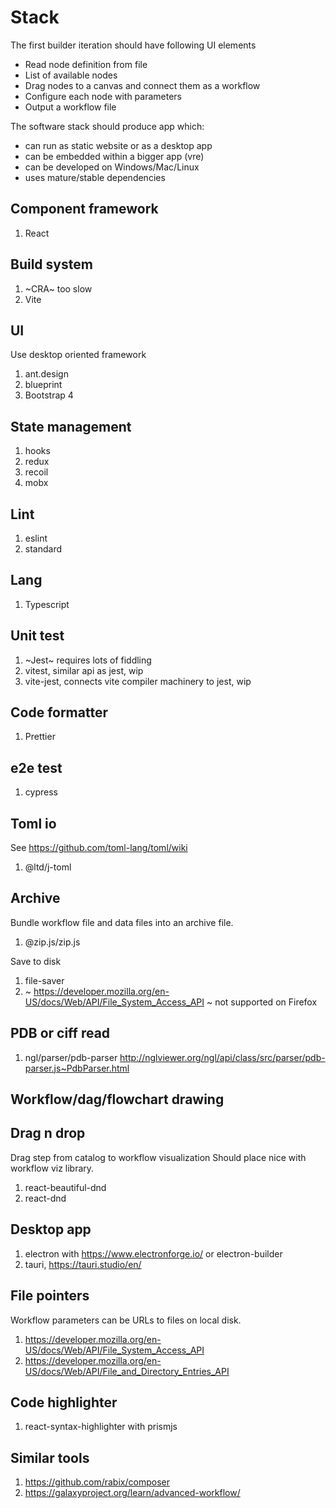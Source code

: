 # Stack

The first builder iteration should have following UI elements
* Read node definition from file
* List of available nodes
* Drag nodes to a canvas and connect them as a workflow
* Configure each node with parameters
* Output a workflow file

The software stack should produce app which:
* can run as static website or as a desktop app
* can be embedded within a bigger app (vre)
* can be developed on Windows/Mac/Linux
* uses mature/stable dependencies

## Component framework

1. React

## Build system

1. ~CRA~ too slow
2. Vite

## UI

Use desktop oriented framework

1. ant.design
2. blueprint
3. Bootstrap 4

## State management

1. hooks
2. redux
3. recoil
4. mobx

## Lint

1. eslint
2. standard

## Lang

1. Typescript

## Unit test

1. ~Jest~ requires lots of fiddling
1. vitest, similar api as jest, wip
1. vite-jest, connects vite compiler machinery to jest, wip

## Code formatter

1. Prettier

## e2e test

1. cypress

## Toml io

See https://github.com/toml-lang/toml/wiki

1. @ltd/j-toml

## Archive

Bundle workflow file and data files into an archive file.

1. @zip.js/zip.js

Save to disk

1. file-saver
1. ~ https://developer.mozilla.org/en-US/docs/Web/API/File_System_Access_API ~ not supported on Firefox

## PDB or ciff read

1. ngl/parser/pdb-parser http://nglviewer.org/ngl/api/class/src/parser/pdb-parser.js~PdbParser.html

## Workflow/dag/flowchart drawing

## Drag n drop

Drag step from catalog to workflow visualization
Should place nice with workflow viz library.

1. react-beautiful-dnd
2. react-dnd

## Desktop app

1. electron with https://www.electronforge.io/ or electron-builder
2. tauri, https://tauri.studio/en/

## File pointers

Workflow parameters can be URLs to files on local disk.

1. https://developer.mozilla.org/en-US/docs/Web/API/File_System_Access_API
2. https://developer.mozilla.org/en-US/docs/Web/API/File_and_Directory_Entries_API

## Code highlighter

1. react-syntax-highlighter with prismjs

## Similar tools

1. https://github.com/rabix/composer
2. https://galaxyproject.org/learn/advanced-workflow/
